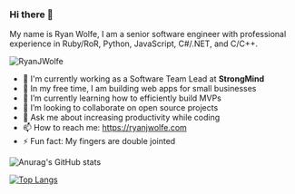 ### Hi there 👋

My name is Ryan Wolfe, I am a senior software engineer with professional experience in Ruby/RoR, Python, JavaScript, C#/.NET, and C/C++.

<p align="left"> <img src="https://komarev.com/ghpvc/?username=RyanJWolfe&label=Profile%20views&color=0e75b6&style=flat" alt="RyanJWolfe" /> </p>

<!--
**RyanJWolfe/RyanJWolfe** is a ✨ _special_ ✨ repository because its `README.md` (this file) appears on your GitHub profile.

Here are some ideas to get you started:

- 🔭 I’m currently working on ...
- 🌱 I’m currently learning ...
- 👯 I’m looking to collaborate on ...
- 🤔 I’m looking for help with ...
- 💬 Ask me about ...
- 📫 How to reach me: ...
- 😄 Pronouns: ...
- ⚡ Fun fact: ...
-->
- 🏢 I'm currently working as a Software Team Lead at **StrongMind**
- 🔭 In my free time, I am building web apps for small businesses
- 🌱 I’m currently learning how to efficiently build MVPs
- 👯 I’m looking to collaborate on open source projects
- 💬 Ask me about increasing productivity while coding
- 📫 How to reach me: https://ryanjwolfe.com
- ⚡ Fun fact: My fingers are double jointed

![Anurag's GitHub stats](https://github-readme-stats.vercel.app/api?username=RyanJWolfe&count_private=true&show_icons=true&theme=radical)

[![Top Langs](https://github-readme-stats.vercel.app/api/top-langs/?username=RyanJWolfe&layout=compact&theme=radical)](https://github.com/anuraghazra/github-readme-stats)
